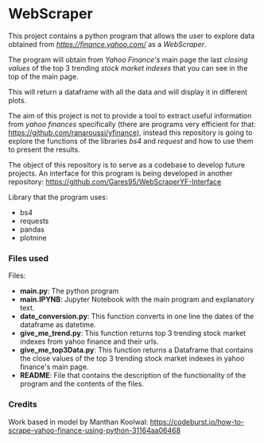 # WebScraper
This project contains a python program that allows the user to explore data obtained from _https://finance.yahoo.com/_ as a _WebScraper_.

The program will obtain from _Yahoo Finance's_ main page the last *closing values* of the top 3 trending *stock market indexes* that you can see in the top of the main page. 

This will return a dataframe with all the data and will display it in different plots.

The aim of this project is not to provide a tool to extract useful information from _yahoo finances_ specifically (there are programs very efficient for that: https://github.com/ranaroussi/yfinance), instead this repository is going to explore the functions of the libraries _bs4_ and _request_ and how to use them to present the results.

The object of this repository is to serve as a codebase to develop future projects.
An interface for this program is being developed in another repository: https://github.com/Gares95/WebScraperYF-Interface

 Library that the program uses:
 - bs4
 - requests
 - pandas
 - plotnine

### Files used
Files:
 - **main.py**: The python program
 - **main.IPYNB**: Jupyter Notebook with the main program and explanatory text.
 - **date_conversion.py**: This function converts in one line the dates of the dataframe as datetime.
 - **give_me_trend.py**: This function returns top 3 trending stock market indexes from yahoo finance and their urls.
 - **give_me_top3Data.py**: This function returns a Dataframe that contains the close values of the top 3 trending stock market indexes in yahoo finance's main page.
 - **README**: File that contains the description of the functionality of the program and the contents of the files.

### Credits
Work based in model by Manthan Koolwal: https://codeburst.io/how-to-scrape-yahoo-finance-using-python-31164aa06468

